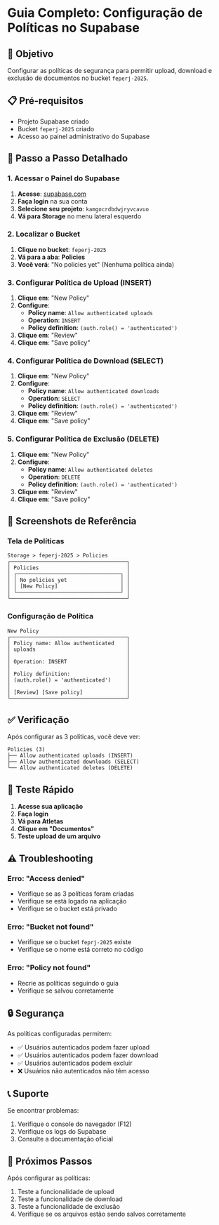# Guia Completo: Configuração de Políticas no Supabase

## 🎯 Objetivo
Configurar as políticas de segurança para permitir upload, download e exclusão de documentos no bucket `feperj-2025`.

## 📋 Pré-requisitos
- Projeto Supabase criado
- Bucket `feperj-2025` criado
- Acesso ao painel administrativo do Supabase

## 🔧 Passo a Passo Detalhado

### 1. Acessar o Painel do Supabase

1. **Acesse**: [supabase.com](https://supabase.com)
2. **Faça login** na sua conta
3. **Selecione seu projeto**: `kamgocrdbdwjryvcavuo`
4. **Vá para Storage** no menu lateral esquerdo

### 2. Localizar o Bucket

1. **Clique no bucket**: `feperj-2025`
2. **Vá para a aba**: **Policies**
3. **Você verá**: "No policies yet" (Nenhuma política ainda)

### 3. Configurar Política de Upload (INSERT)

1. **Clique em**: "New Policy"
2. **Configure**:
   - **Policy name**: `Allow authenticated uploads`
   - **Operation**: `INSERT`
   - **Policy definition**: `(auth.role() = 'authenticated')`
3. **Clique em**: "Review"
4. **Clique em**: "Save policy"

### 4. Configurar Política de Download (SELECT)

1. **Clique em**: "New Policy"
2. **Configure**:
   - **Policy name**: `Allow authenticated downloads`
   - **Operation**: `SELECT`
   - **Policy definition**: `(auth.role() = 'authenticated')`
3. **Clique em**: "Review"
4. **Clique em**: "Save policy"

### 5. Configurar Política de Exclusão (DELETE)

1. **Clique em**: "New Policy"
2. **Configure**:
   - **Policy name**: `Allow authenticated deletes`
   - **Operation**: `DELETE`
   - **Policy definition**: `(auth.role() = 'authenticated')`
3. **Clique em**: "Review"
4. **Clique em**: "Save policy"

## 📸 Screenshots de Referência

### Tela de Políticas
```
Storage > feperj-2025 > Policies
┌─────────────────────────────────────┐
│ Policies                            │
│ ┌─────────────────────────────────┐ │
│ │ No policies yet                 │ │
│ │ [New Policy]                    │ │
│ └─────────────────────────────────┘ │
└─────────────────────────────────────┘
```

### Configuração de Política
```
New Policy
┌─────────────────────────────────────┐
│ Policy name: Allow authenticated    │
│ uploads                             │
│                                     │
│ Operation: INSERT                   │
│                                     │
│ Policy definition:                  │
│ (auth.role() = 'authenticated')     │
│                                     │
│ [Review] [Save policy]              │
└─────────────────────────────────────┘
```

## ✅ Verificação

Após configurar as 3 políticas, você deve ver:

```
Policies (3)
├── Allow authenticated uploads (INSERT)
├── Allow authenticated downloads (SELECT)
└── Allow authenticated deletes (DELETE)
```

## 🧪 Teste Rápido

1. **Acesse sua aplicação**
2. **Faça login**
3. **Vá para Atletas**
4. **Clique em "Documentos"**
5. **Teste upload de um arquivo**

## ⚠️ Troubleshooting

### Erro: "Access denied"
- Verifique se as 3 políticas foram criadas
- Verifique se está logado na aplicação
- Verifique se o bucket está privado

### Erro: "Bucket not found"
- Verifique se o bucket `feprj-2025` existe
- Verifique se o nome está correto no código

### Erro: "Policy not found"
- Recrie as políticas seguindo o guia
- Verifique se salvou corretamente

## 🔒 Segurança

As políticas configuradas permitem:
- ✅ Usuários autenticados podem fazer upload
- ✅ Usuários autenticados podem fazer download
- ✅ Usuários autenticados podem excluir
- ❌ Usuários não autenticados não têm acesso

## 📞 Suporte

Se encontrar problemas:
1. Verifique o console do navegador (F12)
2. Verifique os logs do Supabase
3. Consulte a documentação oficial

## 🎉 Próximos Passos

Após configurar as políticas:
1. Teste a funcionalidade de upload
2. Teste a funcionalidade de download
3. Teste a funcionalidade de exclusão
4. Verifique se os arquivos estão sendo salvos corretamente
